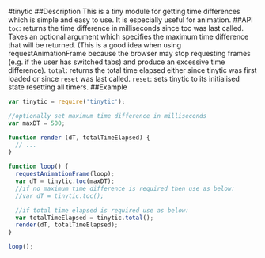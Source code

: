 #tinytic
##Description
This is a tiny module for getting time differences which is simple and easy to use.
It is especially useful for animation.
##API
`toc`: returns the time difference in milliseconds since toc was last called. Takes an optional argument which specifies the maximum time difference that will be returned. (This is a good idea when using requestAnimationFrame because the browser may stop requesting frames (e.g. if the user has switched tabs) and produce an excessive time difference).
`total`: returns the total time elapsed either since tinytic was first loaded or since `reset` was last called.
`reset`: sets tinytic to its initialised state resetting all timers.
##Example
```javascript
var tinytic = require('tinytic');

//optionally set maximum time difference in milliseconds
var maxDT = 500;

function render (dT, totalTimeElapsed) {
  // ...
}

function loop() {
  requestAnimationFrame(loop);
  var dT = tinytic.toc(maxDT);
  //if no maximum time difference is required then use as below:
  //var dT = tinytic.toc();

  //if total time elapsed is required use as below:
  var totalTimeElapsed = tinytic.total();
  render(dT, totalTimeElapsed);
}

loop();
```
